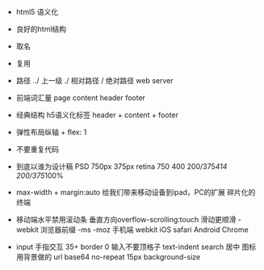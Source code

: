 - html5 语义化
- 良好的html结构
- 取名 
- 复用

- 路径 ../ 上一级 ./ 相对路径 / 绝对路径  web server
- 前端词汇量
    page content header footer
- 经典结构 h5语义化标签
    header + content + footer
- 弹性布局纵轴 + flex: 1 
- 不要重复代码
- 到底以谁为设计稿 PSD 750px 375px retina
    750 400 200/375*414  200/375*100%
- max-width + margin:auto 给我们带来移动设备到ipad，PC的扩展 碎片化的终端
- 移动端水平禁用滚动条 垂直方向overflow-scrolling:touch 滑动更顺滑
-webkit 浏览器前缀 -ms -moz
    手机端 webkit  iOS safari Android Chrome
- input
    手指交互 35+
    border 0 
    输入不要顶格子 text-indent
    search 居中 
    图标用背景做的 url base64 no-repeat 15px
    background-size 
